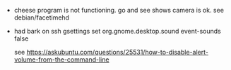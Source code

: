 * cheese program is not functioning.
    go and see shows camera is ok. 
    see debian/facetimehd

* had bark on ssh
    gsettings set org.gnome.desktop.sound event-sounds false

    see https://askubuntu.com/questions/25531/how-to-disable-alert-volume-from-the-command-line
